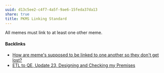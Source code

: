 ```yaml
---
uuid: d13c5ee2-c4f7-4a5f-9ae6-15feda37da13
share: true
title: PKMS Linking Standard
---
```

All memes must link to at least one other meme.

#### Backlinks

* [How are meme's supposed to be linked to one another so they don't get lost?](/005c9c9a-3115-4a8d-86bc-6858b7794820)
* [ETL to QE, Update 23, Designing and Checking my Premises](/2bd9365f-daba-418c-bbe8-3aed2804909d)